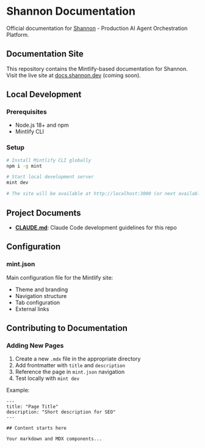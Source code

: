 # Shannon Documentation

Official documentation for [Shannon](https://github.com/Kocoro-lab/Shannon) - Production AI Agent Orchestration Platform.

## Documentation Site

This repository contains the Mintlify-based documentation for Shannon. Visit the live site at [docs.shannon.dev](https://docs.shannon.dev) (coming soon).

## Local Development

### Prerequisites

- Node.js 18+ and npm
- Mintlify CLI

### Setup

```bash
# Install Mintlify CLI globally
npm i -g mint

# Start local development server
mint dev

# The site will be available at http://localhost:3000 (or next available port)
```

## Project Documents

- **[CLAUDE.md](./CLAUDE.md)**: Claude Code development guidelines for this repo

## Configuration

### mint.json

Main configuration file for the Mintlify site:

- Theme and branding
- Navigation structure
- Tab configuration
- External links

## Contributing to Documentation

### Adding New Pages

1. Create a new `.mdx` file in the appropriate directory
2. Add frontmatter with `title` and `description`
3. Reference the page in `mint.json` navigation
4. Test locally with `mint dev`

Example:

```mdx
---
title: "Page Title"
description: "Short description for SEO"
---

## Content starts here

Your markdown and MDX components...
```

